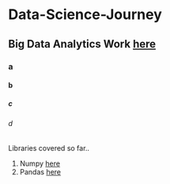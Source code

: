 # Data-Science-Journey

## Big Data Analytics Work [here](https://github.com/Muhammad-Usama-07/Data-Science-Journey/tree/main/Big_Data_analytics)
### a
#### b
##### c
###### d
Libraries covered so far..
1. Numpy [here](https://github.com/Muhammad-Usama-07/Data-Science-Journey/tree/main/NumericalPython)
2. Pandas [here](https://github.com/Muhammad-Usama-07/Data-Science-Journey/tree/main/Pandas)
